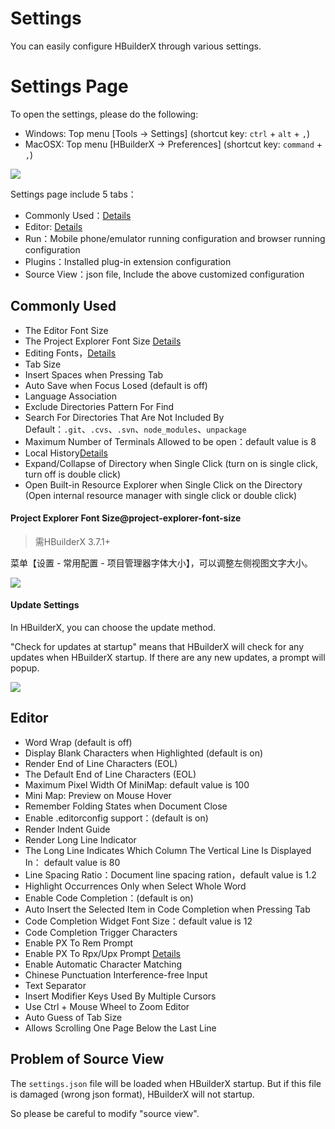 # Settings

You can easily configure HBuilderX through various settings.

# Settings Page

To open the settings, please do the following:

- Windows: Top menu [Tools -> Settings] (shortcut key: `ctrl` + `alt` + `,`)
- MacOSX: Top menu [HBuilderX -> Preferences] (shortcut key: `command` + `,`)

<img src="/static/snapshots/tutorial/settings/ui_settings_en.png" class="hd-img" />

Settings page include 5 tabs：

- Commonly Used：[Details](/Tutorial/setting?id=CommonlyUsed)
- Editor: [Details](/Tutorial/setting?id=Editor)
- Run：Mobile phone/emulator running configuration and browser running configuration
- Plugins：Installed plug-in extension configuration
- Source View：json file, Include the above customized configuration

## Commonly Used

- The Editor Font Size
- The Project Explorer Font Size [Details](#project-explorer-font-size)
- Editing Fonts，[Details](/Tutorial/settings/font)
- Tab Size
- Insert Spaces when Pressing Tab
- Auto Save when Focus Losed (default is off)
- Language Association
- Exclude Directories Pattern For Find
- Search For Directories That Are Not Included By Default：`.git`、`.cvs`、`.svn`、`node_modules`、`unpackage`
- Maximum Number of Terminals Allowed to be open：default value is 8
- Local History[Details](/Tutorial/UserGuide/LocalHistory)
- Expand/Collapse of Directory when Single Click (turn on is single click, turn off is double click)
- Open Built-in Resource Explorer when Single Click on the Directory (Open internal resource manager with single click or double click)

#### Project Explorer Font Size@project-explorer-font-size

> 需HBuilderX 3.7.1+

菜单【设置 - 常用配置 - 项目管理器字体大小】，可以调整左侧视图文字大小。

<img src="https://web-assets.dcloud.net.cn/hbuilderx-doc/setting-left-view-fontsize.jpg" class="hd-img" />

#### Update Settings

In HBuilderX, you can choose the update method.

"Check for updates at startup" means that HBuilderX will check for any updates when HBuilderX startup. If there are any new updates, a prompt will popup.

<img src="/static/snapshots/tutorial/settings/upgrade_en.png" class="hd-img" />

## Editor

- Word Wrap (default is off)
- Display Blank Characters when Highlighted  (default is on)
- Render End of Line Characters (EOL)
- The Default End of Line Characters (EOL)
- Maximum Pixel Width Of MiniMap: default value is 100
- Mini Map: Preview on Mouse Hover
- Remember Folding States when Document Close
- Enable .editorconfig support：(default is on)
- Render Indent Guide
- Render Long Line Indicator
- The Long Line Indicates Which Column The Vertical Line Is Displayed In： default value is 80
- Line Spacing Ratio：Document line spacing ration，default value is 1.2
- Highlight Occurrences Only when Select Whole Word
- Enable Code Completion：(default is on)
- Auto Insert the Selected Item in Code Completion when Pressing Tab
- Code Completion Widget Font Size：default value is 12
- Code Completion Trigger Characters
- Enable PX To Rem Prompt
- Enable PX To Rpx/Upx Prompt [Details](/Tutorial/settings/px-upx)
- Enable Automatic Character Matching
- Chinese Punctuation Interference-free Input
- Text Separator
- Insert Modifier Keys Used By Multiple Cursors
- Use Ctrl + Mouse Wheel to Zoom Editor
- Auto Guess of Tab Size
- Allows Scrolling One Page Below the Last Line


## Problem of Source View

The `settings.json` file will be loaded when HBuilderX startup. But if this file is damaged (wrong json format), HBuilderX will not startup.

So please be careful to modify "source view".

